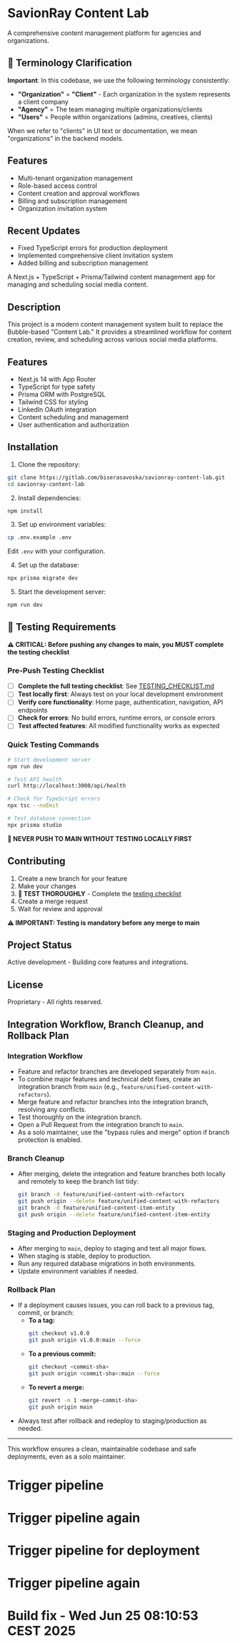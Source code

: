 # SavionRay Content Lab

A comprehensive content management platform for agencies and organizations.

## 🏢 **Terminology Clarification**

**Important**: In this codebase, we use the following terminology consistently:
- **"Organization"** = **"Client"** - Each organization in the system represents a client company
- **"Agency"** = The team managing multiple organizations/clients
- **"Users"** = People within organizations (admins, creatives, clients)

When we refer to "clients" in UI text or documentation, we mean "organizations" in the backend models.

## Features

- Multi-tenant organization management
- Role-based access control
- Content creation and approval workflows
- Billing and subscription management
- Organization invitation system

## Recent Updates

- Fixed TypeScript errors for production deployment
- Implemented comprehensive client invitation system
- Added billing and subscription management

A Next.js + TypeScript + Prisma/Tailwind content management app for managing and scheduling social media content.

## Description

This project is a modern content management system built to replace the Bubble-based "Content Lab." It provides a streamlined workflow for content creation, review, and scheduling across various social media platforms.

## Features

- Next.js 14 with App Router
- TypeScript for type safety
- Prisma ORM with PostgreSQL
- Tailwind CSS for styling
- LinkedIn OAuth integration
- Content scheduling and management
- User authentication and authorization

## Installation

1. Clone the repository:
```bash
git clone https://gitlab.com/biserasavoska/savionray-content-lab.git
cd savionray-content-lab
```

2. Install dependencies:
```bash
npm install
```

3. Set up environment variables:
```bash
cp .env.example .env
```
Edit `.env` with your configuration.

4. Set up the database:
```bash
npx prisma migrate dev
```

5. Start the development server:
```bash
npm run dev
```

## 🧪 Testing Requirements

**⚠️ CRITICAL: Before pushing any changes to main, you MUST complete the testing checklist**

### Pre-Push Testing Checklist
- [ ] **Complete the full testing checklist**: See [TESTING_CHECKLIST.md](./TESTING_CHECKLIST.md)
- [ ] **Test locally first**: Always test on your local development environment
- [ ] **Verify core functionality**: Home page, authentication, navigation, API endpoints
- [ ] **Check for errors**: No build errors, runtime errors, or console errors
- [ ] **Test affected features**: All modified functionality works as expected

### Quick Testing Commands
```bash
# Start development server
npm run dev

# Test API health
curl http://localhost:3000/api/health

# Check for TypeScript errors
npx tsc --noEmit

# Test database connection
npx prisma studio
```

**🚨 NEVER PUSH TO MAIN WITHOUT TESTING LOCALLY FIRST**

## Contributing

1. Create a new branch for your feature
2. Make your changes
3. **🧪 TEST THOROUGHLY** - Complete the [testing checklist](./TESTING_CHECKLIST.md)
4. Create a merge request
5. Wait for review and approval

**⚠️ IMPORTANT: Testing is mandatory before any merge to main**

## Project Status

Active development - Building core features and integrations.

## License

Proprietary - All rights reserved.

## Integration Workflow, Branch Cleanup, and Rollback Plan

### Integration Workflow
- Feature and refactor branches are developed separately from `main`.
- To combine major features and technical debt fixes, create an integration branch from `main` (e.g., `feature/unified-content-with-refactors`).
- Merge feature and refactor branches into the integration branch, resolving any conflicts.
- Test thoroughly on the integration branch.
- Open a Pull Request from the integration branch to `main`.
- As a solo maintainer, use the "bypass rules and merge" option if branch protection is enabled.

### Branch Cleanup
- After merging, delete the integration and feature branches both locally and remotely to keep the branch list tidy:
  ```bash
  git branch -d feature/unified-content-with-refactors
  git push origin --delete feature/unified-content-with-refactors
  git branch -d feature/unified-content-item-entity
  git push origin --delete feature/unified-content-item-entity
  ```

### Staging and Production Deployment
- After merging to `main`, deploy to staging and test all major flows.
- When staging is stable, deploy to production.
- Run any required database migrations in both environments.
- Update environment variables if needed.

### Rollback Plan
- If a deployment causes issues, you can roll back to a previous tag, commit, or branch:
  - **To a tag:**
    ```bash
    git checkout v1.0.0
    git push origin v1.0.0:main --force
    ```
  - **To a previous commit:**
    ```bash
    git checkout <commit-sha>
    git push origin <commit-sha>:main --force
    ```
  - **To revert a merge:**
    ```bash
    git revert -m 1 <merge-commit-sha>
    git push origin main
    ```
- Always test after rollback and redeploy to staging/production as needed.

---
This workflow ensures a clean, maintainable codebase and safe deployments, even as a solo maintainer.

# Trigger pipeline
# Trigger pipeline again
# Trigger pipeline for deployment
# Trigger pipeline again
# Build fix - Wed Jun 25 08:10:53 CEST 2025
